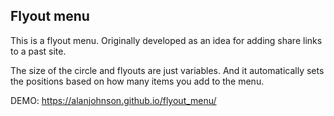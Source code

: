 ## Flyout menu

This is a flyout menu.  Originally developed as an idea for adding share links to a past site.

The size of the circle and flyouts are just variables. And it automatically sets the positions based on how many items you add to the menu.

DEMO: https://alanjohnson.github.io/flyout_menu/
